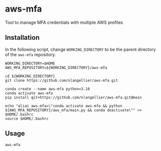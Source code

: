 # aws-mfa
Tool to manage MFA credentials with multiple AWS profiles

## Installation
In the following script, change `WORKING_DIRECTORY` to be the parent directory of the `aws-mfa` repository.
```
WORKING_DIRECTORY=$HOME
AWS_MFA_REPOSITORY=${WORKING_DIRECTORY}/aws-mfa

cd ${WORKING_DIRECTORY}
git clone https://github.com/nlangellier/aws-mfa.git

conda create --name aws-mfa python=3.10
conda activate aws-mfa
pip install git+https://github.com/nlangellier/aws-mfa.git@main

echo "alias aws-mfa=\"conda activate aws-mfa && python ${AWS_MFA_REPOSITORY}/aws_mfa/main.py && conda deactivate\"" >> $HOME/.bashrc
source $HOME/.bashrc
```

## Usage
```
aws-mfa
```
